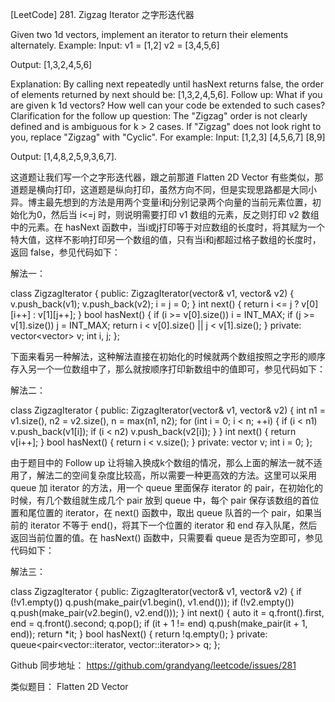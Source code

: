 [LeetCode] 281. Zigzag Iterator 之字形迭代器 

 
Given two 1d vectors, implement an iterator to return their elements alternately.
Example:
Input:
v1 = [1,2]
v2 = [3,4,5,6] 

Output: [1,3,2,4,5,6]

Explanation: By calling next repeatedly until hasNext returns false, 
             the order of elements returned by next should be: [1,3,2,4,5,6].
Follow up: What if you are given k 1d vectors? How well can your code be extended to such cases?
Clarification for the follow up question:
The "Zigzag" order is not clearly defined and is ambiguous for k > 2 cases. If "Zigzag" does not look right to you, replace "Zigzag" with "Cyclic". For example:
Input:
[1,2,3]
[4,5,6,7]
[8,9]

Output: [1,4,8,2,5,9,3,6,7].
 
这道题让我们写一个之字形迭代器，跟之前那道 Flatten 2D Vector 有些类似，那道题是横向打印，这道题是纵向打印，虽然方向不同，但是实现思路都是大同小异。博主最先想到的方法是用两个变量i和j分别记录两个向量的当前元素位置，初始化为0，然后当 i<=j 时，则说明需要打印 v1 数组的元素，反之则打印 v2 数组中的元素。在 hasNext 函数中，当i或j打印等于对应数组的长度时，将其赋为一个特大值，这样不影响打印另一个数组的值，只有当i和j都超过格子数组的长度时，返回 false，参见代码如下：
 
解法一：

class ZigzagIterator {
public:
    ZigzagIterator(vector<int>& v1, vector<int>& v2) {
        v.push_back(v1);
        v.push_back(v2);
        i = j = 0;
    }
    int next() {
        return i <= j ? v[0][i++] : v[1][j++];
    }
    bool hasNext() {
        if (i >= v[0].size()) i = INT_MAX;
        if (j >= v[1].size()) j = INT_MAX;
        return i < v[0].size() || j < v[1].size();
    }
private:
    vector<vector<int>> v;
    int i, j;
};

 
下面来看另一种解法，这种解法直接在初始化的时候就两个数组按照之字形的顺序存入另一个一位数组中了，那么就按顺序打印新数组中的值即可，参见代码如下：
 
解法二：

class ZigzagIterator {
public:
    ZigzagIterator(vector<int>& v1, vector<int>& v2) {
        int n1 = v1.size(), n2 = v2.size(), n = max(n1, n2);
        for (int i = 0; i < n; ++i) {
            if (i < n1) v.push_back(v1[i]);
            if (i < n2) v.push_back(v2[i]);
        }
    }
    int next() {
        return v[i++];
    }
    bool hasNext() {
        return i < v.size();
    }
private:
    vector<int> v;
    int i = 0;
};

 
由于题目中的 Follow up 让将输入换成k个数组的情况，那么上面的解法一就不适用了，解法二的空间复杂度比较高，所以需要一种更高效的方法。这里可以采用 queue 加 iterator 的方法，用一个 queue 里面保存 iterator 的 pair，在初始化的时候，有几个数组就生成几个 pair 放到 queue 中，每个 pair 保存该数组的首位置和尾位置的 iterator，在 next() 函数中，取出 queue 队首的一个 pair，如果当前的 iterator 不等于 end()，将其下一个位置的 iterator 和 end 存入队尾，然后返回当前位置的值。在 hasNext() 函数中，只需要看 queue 是否为空即可，参见代码如下：
 
解法三：

class ZigzagIterator {
public:
    ZigzagIterator(vector<int>& v1, vector<int>& v2) {
        if (!v1.empty()) q.push(make_pair(v1.begin(), v1.end()));
        if (!v2.empty()) q.push(make_pair(v2.begin(), v2.end()));
    }
    int next() {
        auto it = q.front().first, end = q.front().second;
        q.pop();
        if (it + 1 != end) q.push(make_pair(it + 1, end));
        return *it;
    }
    bool hasNext() {
        return !q.empty();
    }
private:
    queue<pair<vector<int>::iterator, vector<int>::iterator>> q;
};

 
Github 同步地址：
https://github.com/grandyang/leetcode/issues/281
 
类似题目：
Flatten 2D Vector